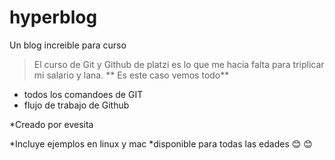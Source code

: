 # hyperblog
Un blog increible para curso
>El curso de Git y Github de platzi es lo que me hacia falta para triplicar mi salario y lana.
**
Es este caso vemos todo**
* todos los comandoes de GIT
* flujo de trabajo de Github

*Creado por evesita

*Incluye ejemplos en linux y mac
*disponible para todas las edades
:blush: :blush:

